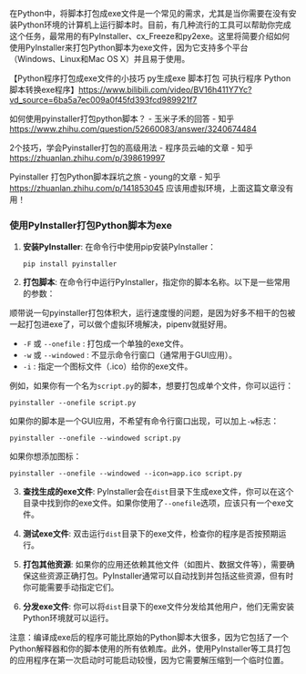 在Python中，将脚本打包成exe文件是一个常见的需求，尤其是当你需要在没有安装Python环境的计算机上运行脚本时。目前，有几种流行的工具可以帮助你完成这个任务，最常用的有PyInstaller、cx_Freeze和py2exe。这里将简要介绍如何使用PyInstaller来打包Python脚本为exe文件，因为它支持多个平台（Windows、Linux和Mac OS X）并且易于使用。

【Python程序打包成exe文件的小技巧 py生成exe 脚本打包 可执行程序 Python脚本转换exe程序】https://www.bilibili.com/video/BV16h411Y7Yc?vd_source=6ba5a7ec009a0f45fd393fcd989921f7

如何使用pyinstaller打包python脚本？ - 玉米子禾的回答 - 知乎
https://www.zhihu.com/question/52660083/answer/3240674484

2个技巧，学会Pyinstaller打包的高级用法 - 程序员云岫的文章 - 知乎
https://zhuanlan.zhihu.com/p/398619997

Pyinstaller 打包Python脚本踩坑之旅 - young的文章 - 知乎
https://zhuanlan.zhihu.com/p/141853045
应该用虚拟环境，上面这篇文章没有用！


### 使用PyInstaller打包Python脚本为exe

1. **安装PyInstaller**:
   在命令行中使用pip安装PyInstaller：
   
   ```shell
   pip install pyinstaller
   ```

2. **打包脚本**:
   在命令行中运行PyInstaller，指定你的脚本名称。以下是一些常用的参数：

顺带说一句pyinstaller打包体积大，运行速度慢的问题，是因为好多不相干的包被一起打包进exe了，可以做个虚拟环境解决，pipenv就挺好用。

   - `-F` 或 `--onefile` : 打包成一个单独的exe文件。
   - `-w` 或 `--windowed` : 不显示命令行窗口（通常用于GUI应用）。
   - `-i` : 指定一个图标文件（.ico）给你的exe文件。
   
   例如，如果你有一个名为`script.py`的脚本，想要打包成单个文件，你可以运行：
   
   ```shell
   pyinstaller --onefile script.py
   ```
   
   如果你的脚本是一个GUI应用，不希望有命令行窗口出现，可以加上`-w`标志：
   
   ```shell
   pyinstaller --onefile --windowed script.py
   ```
   
   如果你想添加图标：
   
   ```shell
   pyinstaller --onefile --windowed --icon=app.ico script.py
   ```

3. **查找生成的exe文件**:
   PyInstaller会在`dist`目录下生成exe文件，你可以在这个目录中找到你的exe文件。如果你使用了`--onefile`选项，应该只有一个exe文件。

4. **测试exe文件**:
   双击运行`dist`目录下的exe文件，检查你的程序是否按预期运行。

5. **打包其他资源**:
   如果你的应用还依赖其他文件（如图片、数据文件等），需要确保这些资源正确打包。PyInstaller通常可以自动找到并包括这些资源，但有时你可能需要手动指定它们。

6. **分发exe文件**:
   你可以将`dist`目录下的exe文件分发给其他用户，他们无需安装Python环境就可以运行。

注意：编译成exe后的程序可能比原始的Python脚本大很多，因为它包括了一个Python解释器和你的脚本使用的所有依赖库。此外，使用PyInstaller等工具打包的应用程序在第一次启动时可能启动较慢，因为它需要解压缩到一个临时位置。